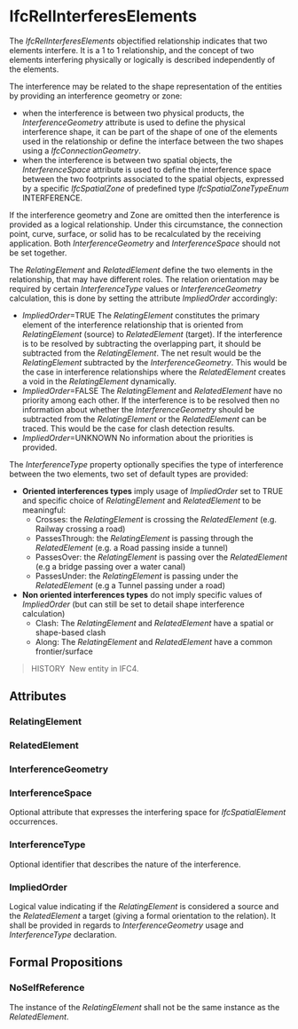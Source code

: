 # IfcRelInterferesElements

The _IfcRelInterferesElements_ objectified relationship indicates that two elements interfere.
It is a 1 to 1 relationship, and the concept of two elements interfering physically or logically is described independently of the elements.

The interference may be related to the shape representation of the entities by providing an interference geometry or zone:
* when the interference is between two physical products, the _InterferenceGeometry_ attribute is used to define the physical interference shape, it can be part of the shape of one of the elements used in the relationship or define the interface between the two shapes using a _IfcConnectionGeometry_.
* when the interference is between two spatial objects, the _InterferenceSpace_ attribute is used to define the interference space between the two footprints associated to the spatial objects, expressed by a specific _IfcSpatialZone_ of predefined type _IfcSpatialZoneTypeEnum_ INTERFERENCE.
  
If the interference geometry and Zone are omitted then the interference is provided as a logical relationship. Under this circumstance, the connection point, curve, surface, or solid has to be recalculated by the receiving application.
Both _InterferenceGeometry_ and _InterferenceSpace_ should not be set together.
  
The _RelatingElement_ and _RelatedElement_ define the two elements in the relationship, that may have different roles.
The relation orientation may be required by certain _InterferenceType_ values or _InterferenceGeometry_ calculation, this is done by setting the attribute _ImpliedOrder_ accordingly:
* _ImpliedOrder_=TRUE The _RelatingElement_ constitutes the primary element of the interference relationship that is oriented from _RelatingElement_ (source) to _RelatedElement_ (target). If the interference is to be resolved by subtracting the overlapping part, it should be subtracted from the _RelatingElement_. The net result would be the _RelatingElement_ subtracted by the _InterferenceGeometry_. This would be the case in interference relationships where the _RelatedElement_ creates a void in the _RelatingElement_ dynamically.  
* _ImpliedOrder_=FALSE The _RelatingElement_ and _RelatedElement_ have no priority among each other. If the interference is to be resolved then no information about whether the _InterferenceGeometry_ should be subtracted from the _RelatingElement_ or the _RelatedElement_ can be traced. This would be the case for clash detection results.  
* _ImpliedOrder_=UNKNOWN No information about the priorities is provided.

The _InterferenceType_ property optionally specifies the type of interference between the two elements, two set of default types are provided:
* **Oriented interferences types** imply usage of _ImpliedOrder_ set to TRUE and specific choice of _RelatingElement_ and _RelatedElement_ to be meaningful:
  * Crosses: the _RelatingElement_ is crossing the _RelatedElement_ (e.g. Railway crossing a road)
  * PassesThrough: the _RelatingElement_ is passing through the _RelatedElement_ (e.g. a Road passing inside a tunnel)
  * PassesOver: the _RelatingElement_ is passing over the _RelatedElement_ (e.g a bridge passing over a water canal)
  * PassesUnder: the _RelatingElement_ is passing under the _RelatedElement_ (e.g a Tunnel passing under a road)
* **Non oriented interferences types** do not imply specific values of _ImpliedOrder_ (but can still be set to detail shape interference calculation)
  * Clash: The _RelatingElement_ and _RelatedElement_ have a spatial or shape-based clash
  * Along: The _RelatingElement_ and _RelatedElement_ have a common frontier/surface
 
> HISTORY&nbsp; New entity in IFC4.

## Attributes

### RelatingElement


### RelatedElement


### InterferenceGeometry


### InterferenceSpace
Optional attribute that expresses the interfering space for _IfcSpatialElement_ occurrences.

### InterferenceType
Optional identifier that describes the nature of the interference.

### ImpliedOrder
Logical value indicating if the _RelatingElement_ is considered a source and the _RelatedElement_ a target (giving a formal orientation to the relation). It shall be provided in regards to _InterferenceGeometry_ usage and _InterferenceType_ declaration.

## Formal Propositions

### NoSelfReference
The instance of the _RelatingElement_ shall not be the same instance as the _RelatedElement_.
